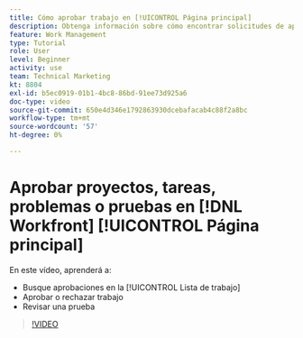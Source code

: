 ```yaml
---
title: Cómo aprobar trabajo en [!UICONTROL Página principal]
description: Obtenga información sobre cómo encontrar solicitudes de aprobación de proyectos, tareas, problemas y pruebas en la variable [!UICONTROL Lista de trabajo], luego apruebe o rechace el trabajo en [!DNL  Workfront].
feature: Work Management
type: Tutorial
role: User
level: Beginner
activity: use
team: Technical Marketing
kt: 8804
exl-id: b5ec0919-01b1-4bc8-86bd-91ee73d925a6
doc-type: video
source-git-commit: 650e4d346e1792863930dcebafacab4c88f2a8bc
workflow-type: tm+mt
source-wordcount: '57'
ht-degree: 0%

---
```


# Aprobar proyectos, tareas, problemas o pruebas en [!DNL Workfront] [!UICONTROL Página principal]

En este vídeo, aprenderá a:

* Busque aprobaciones en la [!UICONTROL Lista de trabajo]
* Aprobar o rechazar trabajo
* Revisar una prueba

>[!VIDEO](https://video.tv.adobe.com/v/335105/?quality=12&learn=on)

<!---
learn more URLs
--->
